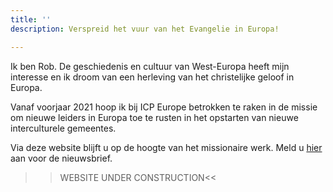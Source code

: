 ```yaml
---
title: ''
description: Verspreid het vuur van het Evangelie in Europa!

---
```

Ik ben Rob. De geschiedenis en cultuur van West-Europa heeft mijn interesse en ik droom van een herleving van het christelijke geloof in Europa.

Vanaf voorjaar 2021 hoop ik bij ICP Europe betrokken te raken in de missie om nieuwe leiders in Europa toe te rusten in het opstarten van nieuwe interculturele gemeentes.

Via deze website blijft u op de hoogte van het missionaire werk. Meld u [hier](http://eepurl.com/gnT5rb "Aanmelden nieuwsbrief") aan voor de nieuwsbrief.

>>WEBSITE UNDER CONSTRUCTION<<